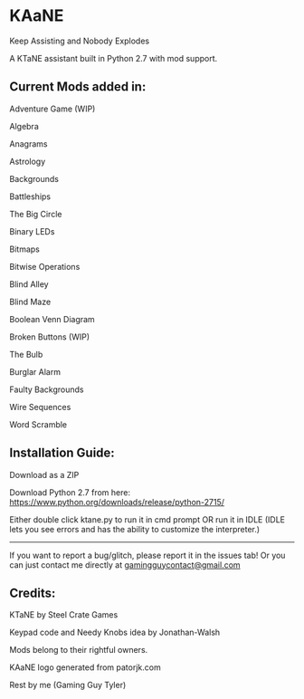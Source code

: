 # KAaNE
Keep Assisting and Nobody Explodes 

A KTaNE assistant built in Python 2.7 with mod support.

## Current Mods added in:

Adventure Game (WIP)

Algebra

Anagrams

Astrology

Backgrounds

Battleships

The Big Circle

Binary LEDs

Bitmaps

Bitwise Operations

Blind Alley

Blind Maze

Boolean Venn Diagram

Broken Buttons (WIP)

The Bulb

Burglar Alarm

Faulty Backgrounds

Wire Sequences

Word Scramble

## Installation Guide:

Download as a ZIP

Download Python 2.7 from here: https://www.python.org/downloads/release/python-2715/

Either double click ktane.py to run it in cmd prompt OR run it in IDLE (IDLE lets you see errors and has the ability to customize the interpreter.)

***

If you want to report a bug/glitch, please report it in the issues tab! Or you can just contact me directly at gamingguycontact@gmail.com

## Credits:

KTaNE by Steel Crate Games

Keypad code and Needy Knobs idea by Jonathan-Walsh

Mods belong to their rightful owners.

KAaNE logo generated from patorjk.com

Rest by me (Gaming Guy Tyler)
